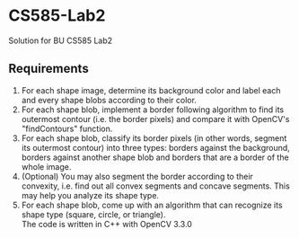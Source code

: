 # CS585-Lab2
Solution for BU CS585 Lab2 <br>
## **Requirements**
1. For each shape image, determine its background color and label each and every shape blobs according to their color. <br>
2. For each shape blob, implement a border following algorithm to find its outermost contour (i.e. the border pixels) and compare it with OpenCV's "findContours" function. <br>
3. For each shape blob, classify its border pixels (in other words, segment its outermost contour) into three types: borders against the background, borders against another shape blob and borders that are a border of the whole image. <br>
4. (Optional) You may also segment the border according to their convexity, i.e. find out all convex segments and concave segments. This may help you analyze its shape type. <br>
5. For each shape blob, come up with an algorithm that can recognize its shape type (square, circle, or triangle). <br>
The code is written in C++ with OpenCV 3.3.0
